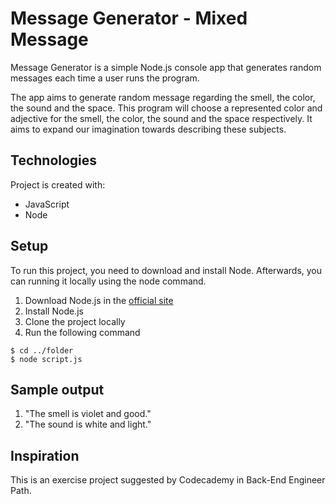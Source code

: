 # Message Generator - Mixed Message
Message Generator is a simple Node.js console app that generates random messages each time a user runs the program.

The app aims to generate random message regarding the smell, the color, the sound and the space. This program will choose a represented color and adjective for the smell, the color, the sound and the space respectively. It aims to expand our imagination towards describing these subjects.

## Technologies
Project is created with:
* JavaScript
* Node

## Setup
To run this project, you need to download and install Node. Afterwards, you can running it locally using the node command.

1. Download Node.js in the [official site](https://nodejs.org/en/) 
2. Install Node.js
3. Clone the project locally
4. Run the following command

```
$ cd ../folder
$ node script.js
```

## Sample output
1. "The smell is violet and good."
2. "The sound is white and light."

## Inspiration
This is an exercise project suggested by Codecademy in Back-End Engineer Path.